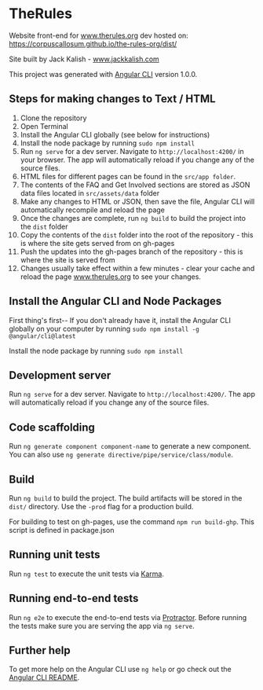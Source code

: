 # TheRules

Website front-end for www.therules.org
dev hosted on: https://corpuscallosum.github.io/the-rules-org/dist/

Site built by Jack Kalish - www.jackkalish.com

This project was generated with [Angular CLI](https://github.com/angular/angular-cli) version 1.0.0.

## Steps for making changes to Text / HTML
1. Clone the repository
2. Open Terminal
3. Install the Angular CLI globally (see below for instructions)
4. Install the node package by running `sudo npm install`
5. Run `ng serve` for a dev server. Navigate to `http://localhost:4200/` in your browser. The app will automatically reload if you change any of the source files.
5. HTML files for different pages can be found in the `src/app folder`.
6. The contents of the FAQ and Get Involved sections are stored as JSON data files located in `src/assets/data` folder
7. Make any changes to HTML or JSON, then save the file, Angular CLI will automatically recompile and reload the page
8. Once the changes are complete, run `ng build` to build the project into the `dist` folder
9. Copy the contents of the `dist` folder into the root of the repository - this is where the site gets served from on gh-pages
10. Push the updates into the gh-pages branch of the repository - this is where the site is served from
11. Changes usually take effect within a few minutes - clear your cache and reload the page www.therules.org to see your changes.

## Install the Angular CLI and Node Packages

First thing's first--
If you don't already have it, install the Angular CLI globally on your computer by running `sudo npm install -g @angular/cli@latest`

Install the node package by running `sudo npm install`


## Development server

Run `ng serve` for a dev server. Navigate to `http://localhost:4200/`. The app will automatically reload if you change any of the source files.

## Code scaffolding

Run `ng generate component component-name` to generate a new component. You can also use `ng generate directive/pipe/service/class/module`.

## Build

Run `ng build` to build the project. The build artifacts will be stored in the `dist/` directory. Use the `-prod` flag for a production build.

For building to test on gh-pages, use the command `npm run build-ghp`. This script is defined in package.json

## Running unit tests

Run `ng test` to execute the unit tests via [Karma](https://karma-runner.github.io).

## Running end-to-end tests

Run `ng e2e` to execute the end-to-end tests via [Protractor](http://www.protractortest.org/).
Before running the tests make sure you are serving the app via `ng serve`.

## Further help

To get more help on the Angular CLI use `ng help` or go check out the [Angular CLI README](https://github.com/angular/angular-cli/blob/master/README.md).
